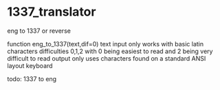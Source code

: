 # 1337_translator
eng to 1337 or reverse

function eng_to_1337(text,dif=0)
text input only works with basic latin characters
difficulties 0,1,2 with 0 being easiest to read and 2 being very difficult to read
output only uses characters found on a standard ANSI layout keyboard

todo: 1337 to eng
